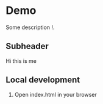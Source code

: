 # Demo

Some description !.

## Subheader

Hi this is me


## Local development

1. Open index.html in your browser